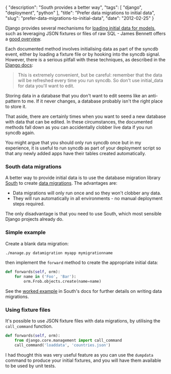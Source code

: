 {
    "description": "South provides a better way",
    "tags": [
        "django",
        "deployment",
        "python"
    ],
    "title": "Prefer data migrations to initial data",
    "slug": "prefer-data-migrations-to-initial-data",
    "date": "2012-02-25"
}

Django provides several mechanisms for [loading initial data for
models](https://docs.djangoproject.com/en/dev/howto/initial-data/), such
as leveraging JSON fixtures or files of raw SQL - James Bennett offers a
[good overview](http://www.b-list.org/weblog/2007/nov/21/install-time/).

Each documented method involves initialising data as part of the syncdb
event, either by loading a fixture file or by hooking into the syncdb
signal. However, there is a serious pitfall with these techniques, as
described in the [Django
docs](https://docs.djangoproject.com/en/dev/howto/initial-data/#automatically-loading-initial-data-fixtures):

> This is extremely convenient, but be careful: remember that the data
> will be refreshed every time you run syncdb. So don't use
> initial\_data for data you'll want to edit.

Storing data in a database that you don't want to edit seems like an
anti-pattern to me. If it never changes, a database probably isn't the
right place to store it.

That aside, there are certainly times when you want to seed a new
database with data that can be edited. In these circumstances, the
documented methods fall down as you can accidentally clobber live data
if you run syncdb again.

You might argue that you should only run syncdb once but in my
experience, it is useful to run syncdb as part of your deployment script
so that any newly added apps have their tables created automatically.

### South data migrations

A better way to provide initial data is to use the database migration
library [South](http://south.aeracode.org/docs/index.html) to create
[data migrations](http://south.aeracode.org/docs/tutorial/part3.html).
The advantages are:

-   Data migrations will only run once and so they won't clobber any
    data.
-   They will run automatically in all environments - no manual
    deployment steps required.

The only disadvantage is that you need to use South, which most sensible
Django projects already do.

### Simple example

Create a blank data migration:

``` bash
./manage.py datamigration myapp mymigrationname
```

then implement the `forward` method to create the appropriate initial
data:

``` python
def forwards(self, orm):
    for name in ('Foo', 'Bar'):
        orm.Frob.objects.create(name=name)
```

See the [worked
example](http://south.aeracode.org/docs/tutorial/part3.html) in South's
docs for further details on writing data migrations.

### Using fixture files

It's possible to use JSON fixture files with data migrations, by
utilising the `call_command` function.

``` python
def forwards(self, orm):
    from django.core.management import call_command
    call_command('loaddata', 'countries.json')
```

I had thought this was very useful feature as you can use the `dumpdata`
command to produce your initial fixtures, and you will have them
available to be used by unit tests.
